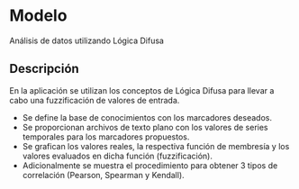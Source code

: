 # Modelo
Análisis de datos utilizando Lógica Difusa

## Descripción

En la aplicación se utilizan los conceptos de Lógica Difusa para llevar a cabo una fuzzificación de valores de entrada.

* Se define la base de conocimientos con los marcadores deseados.
* Se proporcionan archivos de texto plano con los valores de series temporales para los marcadores propuestos.
* Se grafican los valores reales, la respectiva función de membresía y los valores evaluados en dicha función (fuzzificación).
* Adicionalmente se muestra el procedimiento para obtener 3 tipos de correlación (Pearson, Spearman y Kendall).
